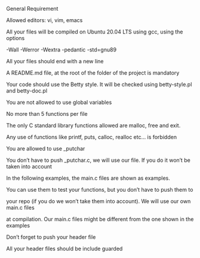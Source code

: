General Requirement

Allowed editors: vi, vim, emacs

All your files will be compiled on Ubuntu 20.04 LTS using gcc, using the options

-Wall -Werror -Wextra -pedantic -std=gnu89

All your files should end with a new line

A README.md file, at the root of the folder of the project is mandatory

Your code should use the Betty style. It will be checked using betty-style.pl and betty-doc.pl

You are not allowed to use global variables

No more than 5 functions per file

The only C standard library functions allowed are malloc, free and exit.

Any use of functions like printf, puts, calloc, realloc etc… is forbidden

You are allowed to use _putchar

You don’t have to push _putchar.c, we will use our file. If you do it won’t be taken into account

In the following examples, the main.c files are shown as examples.

You can use them to test your functions, but you don’t have to push them to

your repo (if you do we won’t take them into account). We will use our own main.c files

at compilation. Our main.c files might be different from the one shown in the examples

Don’t forget to push your header file

All your header files should be include guarded